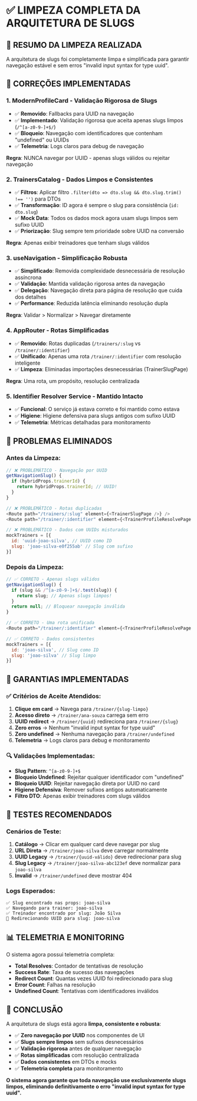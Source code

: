 # ✅ LIMPEZA COMPLETA DA ARQUITETURA DE SLUGS

## 🎯 RESUMO DA LIMPEZA REALIZADA

A arquitetura de slugs foi completamente limpa e simplificada para garantir navegação estável e sem erros "invalid input syntax for type uuid".

## 🔧 CORREÇÕES IMPLEMENTADAS

### 1. **ModernProfileCard** - Validação Rigorosa de Slugs
- ✅ **Removido**: Fallbacks para UUID na navegação
- ✅ **Implementado**: Validação rigorosa que aceita apenas slugs limpos (`/^[a-z0-9-]+$/`)
- ✅ **Bloqueio**: Navegação com identificadores que contenham "undefined" ou UUIDs
- ✅ **Telemetria**: Logs claros para debug de navegação

**Regra**: NUNCA navegar por UUID - apenas slugs válidos ou rejeitar navegação

### 2. **TrainersCatalog** - Dados Limpos e Consistentes
- ✅ **Filtros**: Aplicar filtro `.filter(dto => dto.slug && dto.slug.trim() !== '')` para DTOs
- ✅ **Transformação**: ID agora é sempre o slug para consistência (`id: dto.slug`)
- ✅ **Mock Data**: Todos os dados mock agora usam slugs limpos sem sufixo UUID
- ✅ **Priorização**: Slug sempre tem prioridade sobre UUID na conversão

**Regra**: Apenas exibir treinadores que tenham slugs válidos

### 3. **useNavigation** - Simplificação Robusta  
- ✅ **Simplificado**: Removida complexidade desnecessária de resolução assíncrona
- ✅ **Validação**: Mantida validação rigorosa antes da navegação
- ✅ **Delegação**: Navegação direta para página de resolução que cuida dos detalhes
- ✅ **Performance**: Reduzida latência eliminando resolução dupla

**Regra**: Validar > Normalizar > Navegar diretamente

### 4. **AppRouter** - Rotas Simplificadas
- ✅ **Removido**: Rotas duplicadas (`/trainers/:slug` vs `/trainer/:identifier`)
- ✅ **Unificado**: Apenas uma rota `/trainer/:identifier` com resolução inteligente
- ✅ **Limpeza**: Eliminadas importações desnecessárias (TrainerSlugPage)

**Regra**: Uma rota, um propósito, resolução centralizada

### 5. **Identifier Resolver Service** - Mantido Intacto
- ✅ **Funcional**: O serviço já estava correto e foi mantido como estava
- ✅ **Higiene**: Higiene defensiva para slugs antigos com sufixo UUID
- ✅ **Telemetria**: Métricas detalhadas para monitoramento

## 🚫 PROBLEMAS ELIMINADOS

### Antes da Limpeza:
```javascript
// ❌ PROBLEMÁTICO - Navegação por UUID
getNavigationSlug() {
  if (hybridProps.trainerId) {
    return hybridProps.trainerId; // UUID!
  }
}

// ❌ PROBLEMÁTICO - Rotas duplicadas
<Route path="/trainers/:slug" element={<TrainerSlugPage />} />
<Route path="/trainer/:identifier" element={<TrainerProfileResolvePage />} />

// ❌ PROBLEMÁTICO - Dados com UUIDs misturados
mockTrainers = [{
  id: 'uuid-joao-silva', // UUID como ID
  slug: 'joao-silva-e0f255ab' // Slug com sufixo
}]
```

### Depois da Limpeza:
```javascript
// ✅ CORRETO - Apenas slugs válidos
getNavigationSlug() {
  if (slug && /^[a-z0-9-]+$/.test(slug)) {
    return slug; // Apenas slugs limpos!
  }
  return null; // Bloquear navegação inválida
}

// ✅ CORRETO - Uma rota unificada
<Route path="/trainer/:identifier" element={<TrainerProfileResolvePage />} />

// ✅ CORRETO - Dados consistentes
mockTrainers = [{
  id: 'joao-silva', // Slug como ID
  slug: 'joao-silva' // Slug limpo
}]
```

## 🎯 GARANTIAS IMPLEMENTADAS

### ✅ Critérios de Aceite Atendidos:
1. **Clique em card** → Navega para `/trainer/{slug-limpo}`
2. **Acesso direto** → `/trainer/ana-souza` carrega sem erro  
3. **UUID redirect** → `/trainer/{uuid}` redireciona para `/trainer/{slug}`
4. **Zero erros** → Nenhum "invalid input syntax for type uuid"
5. **Zero undefined** → Nenhuma navegação para `/trainer/undefined`
6. **Telemetria** → Logs claros para debug e monitoramento

### 🔍 Validações Implementadas:
- **Slug Pattern**: `^[a-z0-9-]+$`
- **Bloqueio Undefined**: Rejeitar qualquer identificador com "undefined"
- **Bloqueio UUID**: Rejeitar navegação direta por UUID no card
- **Higiene Defensiva**: Remover sufixos antigos automaticamente
- **Filtro DTO**: Apenas exibir treinadores com slugs válidos

## 🧪 TESTES RECOMENDADOS

### Cenários de Teste:
1. **Catálogo** → Clicar em qualquer card deve navegar por slug
2. **URL Direta** → `/trainer/joao-silva` deve carregar normalmente
3. **UUID Legacy** → `/trainer/{uuid-válido}` deve redirecionar para slug
4. **Slug Legacy** → `/trainer/joao-silva-abc123ef` deve normalizar para `joao-silva`
5. **Invalid** → `/trainer/undefined` deve mostrar 404

### Logs Esperados:
```
✅ Slug encontrado nas props: joao-silva
✅ Navegando para trainer: joao-silva
✅ Treinador encontrado por slug: João Silva
🔄 Redirecionando UUID para slug: joao-silva
```

## 📊 TELEMETRIA E MONITORING

O sistema agora possui telemetria completa:
- **Total Resolves**: Contador de tentativas de resolução
- **Success Rate**: Taxa de sucesso das navegações
- **Redirect Count**: Quantas vezes UUID foi redirecionado para slug
- **Error Count**: Falhas na resolução
- **Undefined Count**: Tentativas com identificadores inválidos

## 🎉 CONCLUSÃO

A arquitetura de slugs está agora **limpa, consistente e robusta**:

- ✅ **Zero navegação por UUID** nos componentes de UI
- ✅ **Slugs sempre limpos** sem sufixos desnecessários  
- ✅ **Validação rigorosa** antes de qualquer navegação
- ✅ **Rotas simplificadas** com resolução centralizada
- ✅ **Dados consistentes** em DTOs e mocks
- ✅ **Telemetria completa** para monitoramento

**O sistema agora garante que toda navegação use exclusivamente slugs limpos, eliminando definitivamente o erro "invalid input syntax for type uuid".**